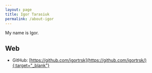 ```yaml
---
layout: page
title: Igor Tarasiuk
permalink: /about-igor
---
```


My name is Igor.

## Web

- GitHub: [https://github.com/igortrsk](https://github.com/igortrsk/){:target="_blank"}
